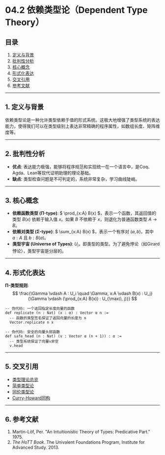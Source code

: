 # 04.2 依赖类型论（Dependent Type Theory）

## 目录

1.  [定义与背景](#1-定义与背景)
2.  [批判性分析](#2-批判性分析)
3.  [核心概念](#3-核心概念)
4.  [形式化表达](#4-形式化表达)
5.  [交叉引用](#5-交叉引用)
6.  [参考文献](#6-参考文献)

---

## 1. 定义与背景

依赖类型论是一种允许类型依赖于值的形式系统。这极大地增强了类型系统的表达能力，使得我们可以在类型级别上表达非常精确的程序属性，如数组长度、矩阵维度等。

---

## 2. 批判性分析

-   **优点**: 表达能力极强，能够将程序规范和实现统一在一个语言中，是Coq、Agda、Lean等现代证明助理的理论基础。
-   **缺点**: 类型检查问题是不可判定的，系统非常复杂，学习曲线陡峭。

---

## 3. 核心概念

-   **依赖函数类型 (Π-type)**: $ \prod_{x:A} B(x) $，表示一个函数，其返回值的类型 $B(x)$ 依赖于输入值 $x$。如果 $B$ 不依赖于 $x$，则退化为普通函数类型 $A \to B$。
-   **依赖对类型 (Σ-type)**: $ \sum_{x:A} B(x) $，表示一个有序对 $(a, b)$，其中 $a:A$ 且 $b:B(a)$。
-   **类型宇宙 (Universe of Types)**: $U_i$，即类型的类型。为了避免悖论（如Girard悖论），类型宇宙是分层的。

---

## 4. 形式化表达

**Π-类型规则**:
$$
\frac{\Gamma \vdash A : U_i \quad \Gamma, x:A \vdash B(x) : U_j}{\Gamma \vdash (\prod_{x:A} B(x)) : U_{\max(i, j)}}
$$

```lean
-- 伪代码: 一个返回指定长度向量的函数
def replicate (n : Nat) (x : α) : Vector α n :=
  -- 函数的类型签名保证了返回向量的长度为 n
  Vector.replicate n x

-- 伪代码: 安全的向量头部函数
def safe_head (n : Nat) (v : Vector α (n + 1)) : α :=
  -- 类型系统保证了向量v非空
  v.head
```

---

## 5. 交叉引用

-   [类型理论总览](./README.md)
-   [简单类型论](./04.1_Simple_Type_Theory.md)
-   [同伦类型论](./04.3_Homotopy_Type_Theory.md)
-   [Curry-Howard同构](./04.5_Curry_Howard_Correspondence.md)

---

## 6. 参考文献

1.  Martin-Löf, Per. "An Intuitionistic Theory of Types: Predicative Part." 1975.
2.  *The HoTT Book*. The Univalent Foundations Program, Institute for Advanced Study. 2013. 